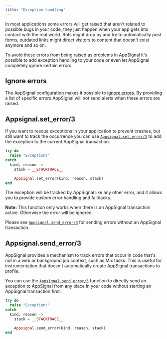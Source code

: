 ```yaml
---
title: "Exception handling"
---
```


In most applications some errors will get raised that aren't related to
possible bugs in your code, they just happen when your app gets into contact
with the real world. Bots might drop by and try to automatically post forms,
outdated links might direct visitors to content that doesn't exist anymore and
so on.

To avoid these errors from being raised as problems in AppSignal it's possible
to add exception handling to your code or even let AppSignal completely ignore
certain errors.

## Ignore errors

The AppSignal configuration makes it possible to [ignore
errors](/elixir/configuration/ignore-errors.html). By providing a list of
specific errors AppSignal will not send alerts when these errors are raised.

## Appsignal.set_error/3

If you want to rescue exceptions in your application to prevent crashes, but
still want to track the occurrence you can use
[`Appsignal.set_error/3`][hexdocs-set_error] to add the exception to the
current AppSignal transaction.

```elixir
try do
  raise "Exception!"
catch
  kind, reason ->
    stack = __STACKTRACE__

    Appsignal.set_error(kind, reason, stack)
end
```

The exception will be tracked by AppSignal like any other error, and it allows
you to provide custom error handling and fallbacks.

**Note:** This function only works when there is an AppSignal transaction active.
Otherwise the error will be ignored.

Please see
[`Appsignal.send_error/3`](#appsignal-send_error-3) for sending errors
without an AppSignal transaction.

## Appsignal.send_error/3

AppSignal provides a mechanism to track errors that occur in code that's not in
a web or background job context, such as Mix tasks. This is useful for
instrumentation that doesn't automatically create AppSignal transactions to
profile.

You can use the [`Appsignal.send_error/3`][hexdocs-send_error] function to
directly send an exception to AppSignal from any place in your code without
starting an AppSignal transaction first.

```elixir
try do
  raise "Exception!"
catch
  kind, reason ->
    stack = __STACKTRACE__

    Appsignal.send_error(kind, reason, stack)
end
```

[hexdocs-set_error]: https://hexdocs.pm/appsignal/Appsignal.Instrumentation.html#set_error/3
[hexdocs-send_error]: https://hexdocs.pm/appsignal/Appsignal.Instrumentation.html#send_error/3
